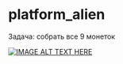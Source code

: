 # platform_alien

Задача: собрать все 9 монеток

[![IMAGE ALT TEXT HERE](https://img.youtube.com/vi/WgVx3UX8bRs/0.jpg)](https://www.youtube.com/watch?v=WgVx3UX8bRs)
